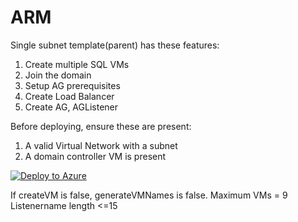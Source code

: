 # ARM

Single subnet template(parent) has these features:
1. Create multiple SQL VMs
2. Join the domain
3. Setup AG prerequisites
4. Create Load Balancer
5. Create AG, AGListener

Before deploying, ensure these are present:
1. A valid Virtual Network with a subnet
2. A domain controller VM is present

[![Deploy to Azure](https://aka.ms/deploytoazurebutton)](https://portal.azure.com/#create/Microsoft.Template/uri/https%3A%2F%2Fraw.githubusercontent.com%2Fshiva08%2FARM%2Fmain%2Fsingle-subnet.json)


If createVM is false, generateVMNames is false.
Maximum VMs = 9
Listenername length <=15
